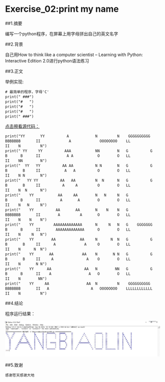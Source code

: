 # Exercise_02:print my name

##1.摘要

  编写一个python程序，在屏幕上用字母拼出自己的英文名字


##2.背景

  自己用How to think like a computer scientist – Learning with Python: Interactive Edition 2.0进行python语法练习


##3.正文

  举例实现:
  
    # 最简单的程序，字母'C'
    print(" ###")
    print("#   ")
    print("#   ")
    print("#   ")
    print(" ###")



  [点击擦看源代码：](https://github.com/52kylin/compuational_physics_N2014301020034/blob/master/exercise_02/print_my_name.py)
  
    print("YY       YY          A            N         N    GGGGGGGGGG     BBBBBBB       II             A             OOOOOOOO    LL            II    N         N")
    print(" YY     YY          AAA           NN        N   G          G    B      B      II            A A           O        O   LL            II    NN        N")
    print("  YY   YY          AA AA          N N       N   G          G    B       B     II           A   A          O        O   LL            II    N N       N")
    print("   YY YY          AA   AA         N  N      N   G          G    B       B     II          A     A         O        O   LL            II    N  N      N")
    print("    YY           AA     AA        N   N     N   G               B      B      II         A       A        O        O   LL            II    N   N     N")
    print("    YY          AA       AA       N    N    N   G               BBBBBBB       II        A         A       O        O   LL            II    N    N    N")
    print("    YY         AAAAAAAAAAAAA      N     N   N   G    GGGGGGG    B      B      II       AAAAAAAAAAAAA      O        O   LL            II    N     N   N")
    print("    YY        AA           AA     N      N  N   G          G    B       B     II      A             A     O        O   LL            II    N      N  N")
    print("    YY       AA             AA    N       N N   G          G    B       B     II     A               A    O        O   LL            II    N       N N")
    print("    YY      AA               AA   N        NN   G          G    B      B      II    A                 A   O        O   LL            II    N        NN")
    print("    YY     AA                 AA  N         N    GGGGGGGGGG     BBBBBBB       II   A                   A   OOOOOOOO    LLLLLLLLLLLL  II    N         N")




##4.结论

  程序运行结果：
  
![](https://github.com/52kylin/compuational_physics_N2014301020034/blob/master/exercise_02/myname.JPG)

##5.致谢

    感谢苍天感谢大地


